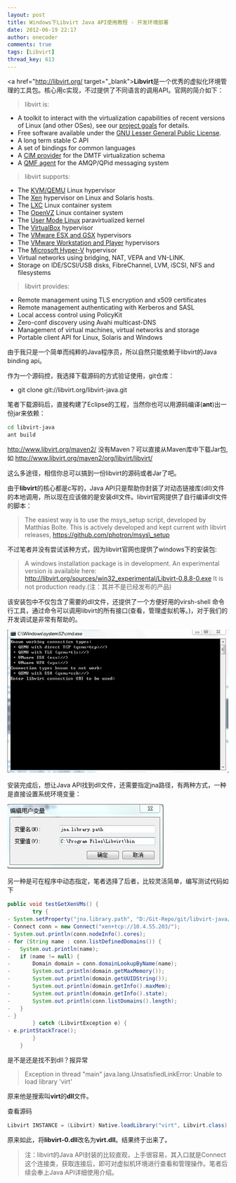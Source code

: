 ```yaml
---
layout: post
title: Windows下Libvirt Java API使用教程 - 开发环境部署
date: 2012-06-19 22:17
author: onecoder
comments: true
tags: [Libvirt]
thread_key: 613
---
```

 <a href="http://libvirt.org/ target="\_blank">**Libvirt**</a>是一个优秀的虚拟化环境管理的工具包。核心用c实现，不过提供了不同语言的调用API。官网的简介如下：

> libvirt is:
> 
- A toolkit to interact with the virtualization capabilities of recent versions of Linux (and other OSes), see our  <a target="_blank" href="http://libvirt.org/goals.html" >project goals</a> for details.
- Free software available under the  <a target="_blank" href="http://www.opensource.org/licenses/lgpl-license.html">GNU Lesser General Public License</a>.
- A long term stable C API
- A set of bindings for common languages
- A  <a target="_blank" href="http://libvirt.org/CIM/">CIM provider</a> for the DMTF virtualization schema
- A  <a target="_blank" href="http://libvirt.org/qpid/">QMF agent</a> for the AMQP/QPid messaging system
> 
> libvirt supports:</h2>
> 
- The <a target="_blank" href="http://libvirt.org/drvqemu.html">KVM/QEMU</a> Linux hypervisor
- The  <a target="_blank" href="http://libvirt.org/drvxen.html">Xen</a> hypervisor on Linux and Solaris hosts.		
- The  <a target="_blank" href="http://libvirt.org/drvlxc.html">LXC</a> Linux container system
- The  <a target="_blank" href="http://libvirt.org/drvopenvz.html">OpenVZ</a> Linux container system
- The  <a target="_blank" href="http://libvirt.org/drvuml.html">User Mode Linux</a> paravirtualized kernel
- The  <a target="_blank" href="http://libvirt.org/drvvbox.html">VirtualBox</a> hypervisor
- The  <a target="_blank" href="http://libvirt.org/drvesx.html">VMware ESX and GSX</a> hypervisors
- The  <a target="_blank" href="http://libvirt.org/drvvmware.html">VMware Workstation and Player</a> hypervisors
- The  <a target="_blank" href="http://libvirt.org/drvhyperv.html">Microsoft Hyper-V</a> hypervisor
- Virtual networks using bridging, NAT, VEPA and VN-LINK.
- Storage on IDE/SCSI/USB disks, FibreChannel, LVM, iSCSI, NFS and filesystems

> libvirt provides:
> 		
- Remote management using TLS encryption and x509 certificates	
- Remote management authenticating with Kerberos and SASL
- Local access control using PolicyKit	
- Zero-conf discovery using Avahi multicast-DNS
- Management of virtual machines, virtual networks and storage
- Portable client API for Linux, Solaris and Windows
	
由于我只是一个简单而纯粹的Java程序员，所以自然只能依赖于libvirt的Java binding api。

作为一个源码控，我选择下载源码的方式验证使用，git仓库：

- git clone git://libvirt.org/libvirt-java.git 

笔者下载源码后，直接构建了Eclipse的工程，当然你也可以用源码编译(**ant**)出一份jar来依赖：

```sh
cd libvirt-java
ant build
```

http://www.libvirt.org/maven2/ 没有Maven？可以直接从Maven库中下载Jar包,如
<a href="http://www.libvirt.org/maven2/org/libvirt/libvirt/" target="_blank">http://www.libvirt.org/maven2/org/libvirt/libvirt/</a>

这么多途径，相信你总可以搞到一份libvirt的源码或者Jar了吧。

由于**libvirt**的核心都是c写的，Java API只是帮助你封装了对动态链接库(dll)文件的本地调用，所以现在应该做的是安装dll文件。libvirt官网提供了自行编译dll文件的脚本：

> The easiest way is to use the msys_setup script, developed by Matthias Bolte. This is actively developed and kept current with libvirt releases, 
> <a target="\_blank" href="https://github.com/photron/msys\_setup">https://github.com/photron/msys\_setup</a> 

不过笔者并没有尝试该种方式，因为libvirt官网也提供了windows下的安装包:	

> A windows installation package is in development. An experimental version is available here:
> <a target="_blank" href="http://libvirt.org/sources/win32_experimental/Libvirt-0.8.8-0.exe">http://libvirt.org/sources/win32_experimental/Libvirt-0.8.8-0.exe</a>
It is not production ready.(注：其并不是已经发布的产品)

该安装包中不仅包含了需要的dll文件，还提供了一个方便好用的virsh-shell 命令行工具，通过命令可以调用libvirt的所有接口(查看，管理虚拟机等。)，对于我们的开发调试是非常有帮助的。

![](/images/post/windows-libvirt/libvirt-cmd.jpg)

安装完成后，想让Java API找到dll文件，还需要指定jna路径，有两种方式，一种是直接设置系统环境变量：

![](/images/post/windows-libvirt/jna-system-environment.jpg)

另一种是可在程序中动态指定，笔者选择了后者，比较灵活简单，编写测试代码如下

```java
public void testGetXenVMs() {
		try {
- System.setProperty("jna.library.path", "D:/Git-Repo/git/libvirt-java/libvirt-java/src/test/java/kubi/coder/");
- Connect conn = new Connect("xen+tcp://10.4.55.203/");
- System.out.println(conn.nodeInfo().cores);
- for (String name : conn.listDefinedDomains()) {
- 	System.out.println(name);
- 	if (name != null) {
- 		Domain domain = conn.domainLookupByName(name);
- 		System.out.println(domain.getMaxMemory());
- 		System.out.println(domain.getUUIDString());
- 		System.out.println(domain.getInfo().maxMem);
- 		System.out.println(domain.getInfo().state);
- 		System.out.println(conn.listDomains().length);
- 	}
- }
		} catch (LibvirtException e) {
- e.printStackTrace();
		}
	}
```

是不是还是找不到dll？报异常

> Exception in thread "main" java.lang.UnsatisfiedLinkError: Unable to load library 'virt'

原来他是搜索叫**virt**的**dll**文件。		

查看源码

```java
Libvirt INSTANCE = (Libvirt) Native.loadLibrary("virt", Libvirt.class);
```

原来如此，将**libvirt-0.dll**改名为**virt.dll**。结果终于出来了。

> 注：libvirt的Java API封装的比较直观，上手很容易，其入口就是Connect 这个连接类，获取连接后，即可对虚拟机环境进行查看和管理操作。笔者后续会奉上Java API详细使用介绍。

